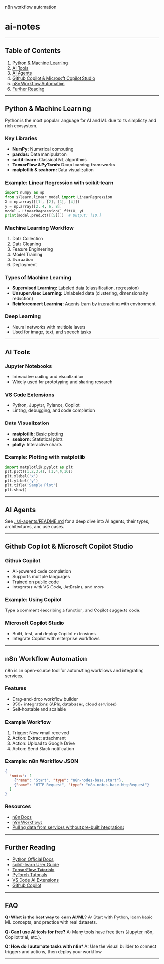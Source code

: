 n8n workflow automation
# ai-notes

---

## Table of Contents
1. [Python & Machine Learning](#python--machine-learning)
2. [AI Tools](#ai-tools)
3. [AI Agents](#ai-agents)
4. [Github Copilot & Microsoft Copilot Studio](#github-copilot--microsoft-copilot-studio)
5. [n8n Workflow Automation](#n8n-workflow-automation)
6. [Further Reading](#further-reading)

---

## Python & Machine Learning
Python is the most popular language for AI and ML due to its simplicity and rich ecosystem.

### Key Libraries
- **NumPy:** Numerical computing
- **pandas:** Data manipulation
- **scikit-learn:** Classical ML algorithms
- **TensorFlow & PyTorch:** Deep learning frameworks
- **matplotlib & seaborn:** Data visualization

### Example: Linear Regression with scikit-learn
```python
import numpy as np
from sklearn.linear_model import LinearRegression
X = np.array([[1], [2], [3], [4]])
y = np.array([2, 4, 6, 8])
model = LinearRegression().fit(X, y)
print(model.predict([[5]]))  # Output: [10.]
```

### Machine Learning Workflow
1. Data Collection
2. Data Cleaning
3. Feature Engineering
4. Model Training
5. Evaluation
6. Deployment

### Types of Machine Learning
- **Supervised Learning:** Labeled data (classification, regression)
- **Unsupervised Learning:** Unlabeled data (clustering, dimensionality reduction)
- **Reinforcement Learning:** Agents learn by interacting with environment

### Deep Learning
- Neural networks with multiple layers
- Used for image, text, and speech tasks

---

## AI Tools

### Jupyter Notebooks
- Interactive coding and visualization
- Widely used for prototyping and sharing research

### VS Code Extensions
- Python, Jupyter, Pylance, Copilot
- Linting, debugging, and code completion

### Data Visualization
- **matplotlib:** Basic plotting
- **seaborn:** Statistical plots
- **plotly:** Interactive charts

### Example: Plotting with matplotlib
```python
import matplotlib.pyplot as plt
plt.plot([1,2,3,4], [1,4,9,16])
plt.xlabel('x')
plt.ylabel('y')
plt.title('Sample Plot')
plt.show()
```

---

## AI Agents
See [../ai-agents/README.md](../ai-agents/README.md) for a deep dive into AI agents, their types, architectures, and use cases.

---

## Github Copilot & Microsoft Copilot Studio

### Github Copilot
- AI-powered code completion
- Supports multiple languages
- Trained on public code
- Integrates with VS Code, JetBrains, and more

### Example: Using Copilot
Type a comment describing a function, and Copilot suggests code.

### Microsoft Copilot Studio
- Build, test, and deploy Copilot extensions
- Integrate Copilot with enterprise workflows

---

## n8n Workflow Automation
n8n is an open-source tool for automating workflows and integrating services.

### Features
- Drag-and-drop workflow builder
- 350+ integrations (APIs, databases, cloud services)
- Self-hostable and scalable

### Example Workflow
1. Trigger: New email received
2. Action: Extract attachment
3. Action: Upload to Google Drive
4. Action: Send Slack notification

### Example: n8n Workflow JSON
```json
{
  "nodes": [
    {"name": "Start", "type": "n8n-nodes-base.start"},
    {"name": "HTTP Request", "type": "n8n-nodes-base.httpRequest"}
  ]
}
```

### Resources
- [n8n Docs](https://docs.n8n.io/)
- [n8n Workflows](https://n8n.io/workflows/)
- [Pulling data from services without pre-built integrations](https://n8n.io/workflows/1748-pulling-data-from-services-that-n8n-doesnt-have-a-pre-built-integration-for/)

---

## Further Reading
- [Python Official Docs](https://docs.python.org/3/)
- [scikit-learn User Guide](https://scikit-learn.org/stable/user_guide.html)
- [TensorFlow Tutorials](https://www.tensorflow.org/tutorials)
- [PyTorch Tutorials](https://pytorch.org/tutorials/)
- [VS Code AI Extensions](https://marketplace.visualstudio.com/)
- [Github Copilot](https://github.com/features/copilot)

---

## FAQ
**Q: What is the best way to learn AI/ML?**
A: Start with Python, learn basic ML concepts, and practice with real datasets.

**Q: Can I use AI tools for free?**
A: Many tools have free tiers (Jupyter, n8n, Copilot trial, etc.).

**Q: How do I automate tasks with n8n?**
A: Use the visual builder to connect triggers and actions, then deploy your workflow.

---
